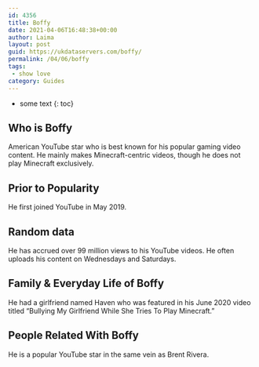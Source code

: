 ```yaml
---
id: 4356
title: Boffy
date: 2021-04-06T16:48:38+00:00
author: Laima
layout: post
guid: https://ukdataservers.com/boffy/
permalink: /04/06/boffy
tags:
 - show love
category: Guides
---
```


* some text
{: toc}


## Who is Boffy
                  
                  
                  
American YouTube star who is best known for his popular gaming video content. He mainly makes Minecraft-centric videos, though he does not play Minecraft exclusively.
                  
              
            
              
            
                
                
                
## Prior to Popularity
                  
                  
                  
He first joined YouTube in May 2019.
                  
              
            
              
            
                
                
                
## Random data
                  
                  
                  
He has accrued over 99 million views to his YouTube videos. He often uploads his content on Wednesdays and Saturdays.
                  
              
            
              
            
                
                
                
## Family & Everyday Life of Boffy
                  
                  
                  
He had a girlfriend named Haven who was featured in his June 2020 video titled &#8220;Bullying My Girlfriend While She Tries To Play Minecraft.&#8221;
                  
              
            
              
            
                
                
                
## People Related With Boffy
                  
                  
                  
He is a popular YouTube star in the same vein as Brent Rivera.
                  
              
            
              
            
                
              
            
              
              
            
            
              
            
          
          
          